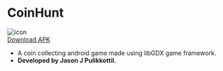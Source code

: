 # CoinHunt


![icon](https://github.com/jasonjpulikkottil/coin_hunt/blob/master/android/res/drawable-mdpi/ic_launcher.png)
</br>
[Download APK](https://github.com/jasonjpulikkottil/coin_hunt/raw/master/android/release/android-release.apk)
</br>
- A coin collecting android game made using libGDX game framework.
- <b> Developed by Jason J Pulikkottil.</b>
